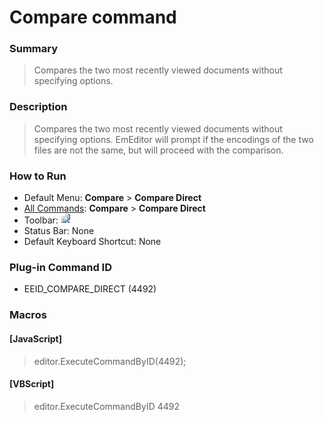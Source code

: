 # Compare command

### Summary

> Compares the two most recently viewed documents without specifying options.

### Description

> Compares the two most recently viewed documents without specifying options. EmEditor will prompt if the encodings of the two files are not the same, but will proceed with the comparison.

### How to Run

- Default Menu: **Compare** \> **Compare Direct**
- [All Commands](../tools/all_commands): **Compare** \> **Compare Direct**
- Toolbar: ![](../../images/compare24x16.gif)
- Status Bar: None
- Default Keyboard Shortcut: None

### Plug-in Command ID

- EEID\_COMPARE\_DIRECT (4492)

### Macros

#### \[JavaScript\]

> editor.ExecuteCommandByID(4492);

#### \[VBScript\]

> editor.ExecuteCommandByID 4492